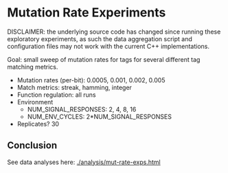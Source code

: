 # Mutation Rate Experiments

DISCLAIMER: the underlying source code has changed since running these exploratory experiments, as such
the data aggregation script and configuration files may not work with the current C++ implementations.

Goal: small sweep of mutation rates for tags for several different tag matching
metrics.

- Mutation rates (per-bit): 0.0005, 0.001, 0.002, 0.005
- Match metrics: streak, hamming, integer
- Function regulation: all runs
- Environment
  - NUM_SIGNAL_RESPONSES: 2, 4, 8, 16
  - NUM_ENV_CYCLES: 2*NUM_SIGNAL_RESPONSES
- Replicates? 30

## Conclusion

See data analyses here: [./analysis/mut-rate-exps.html](./analysis/mut-rate-exps.html)